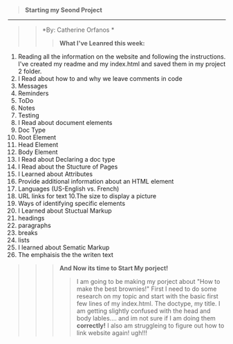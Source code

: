 >**Starting my Seond Project**
___
>>*By: Catherine Orfanos *
>>>**What I've Leanred this week:**
>>>>
1. Reading all the information on the website and following the instructions. I've created my readme and my index.html and saved them in my project 2 folder.
2. I Read about how to and why we leave comments in code
  3. Messages
  4. Reminders
  5. ToDo
  6. Notes
  7. Testing
3. I Read about document elements
  4. Doc Type
  5. Root Element
  6. Head Element
  7. Body Element
4. I Read about Declaring a doc type
5. I Read about the Stucture of Pages
6. I Learned about Attributes
  7. Provide additional information about an HTML element
  8. Languages (US-English vs. French)
  9. URL links for text
  10.The size to display a picture
  11. Ways of identifying specific elements
7. I Learned about Stuctual Markup
  8. headings
  9. paragraphs
  10. breaks
  11. lists
8. I learned about Sematic Markup
  9. The emphaisis the the writen text

>>>**And Now its time to Start My porject!**
>>>>I am going to be making my porject about "How to make the best brownies!"
>>>> First I need to do some research on my topic and start with the basic first few lines of my index.html. The doctype, my title. I am getting slightly confused with the head and body lables.... and im not sure if I am doing them **correctly!** I also am struggleing to figure out how to link website again! ugh!!! 
